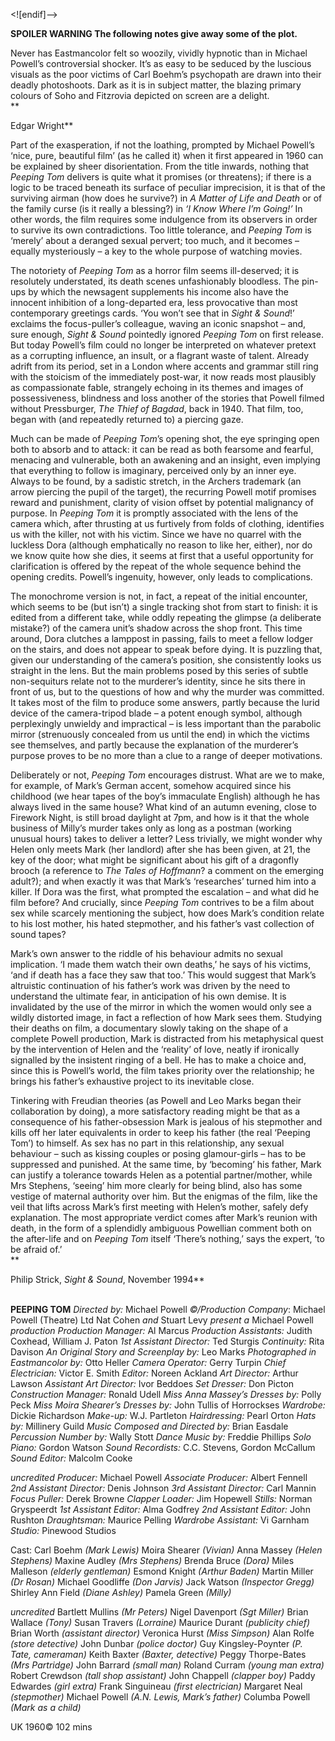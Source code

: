 <![endif]-->

**SPOILER WARNING The following notes give away some of the plot.**

Never has Eastmancolor felt so woozily, vividly hypnotic than in Michael Powell’s controversial shocker. It’s as easy to be seduced by the luscious visuals as the poor victims of Carl Boehm’s psychopath are drawn into their deadly photoshoots. Dark as it is in subject matter, the blazing primary colours of Soho and Fitzrovia depicted on screen are a delight.  
**

Edgar Wright**

Part of the exasperation, if not the loathing, prompted by Michael Powell’s ‘nice, pure, beautiful film’ (as he called it) when it first appeared in 1960 can be explained by sheer disorientation. From the title inwards, nothing that _Peeping Tom_ delivers is quite what it promises (or threatens); if there is a logic to be traced beneath its surface of peculiar imprecision, it is that of the surviving airman (how does he survive?) in _A Matter of Life and Death_ or of the family curse (is it really a blessing?) in _‘I Know Where I’m Going!’_ In other words, the film requires some indulgence from its observers in order to survive its own contradictions. Too little tolerance, and _Peeping Tom_ is ‘merely’ about a deranged sexual pervert; too much, and it becomes – equally mysteriously – a key to the whole purpose of watching movies.

The notoriety of _Peeping Tom_ as a horror film seems ill-deserved; it is resolutely understated, its death scenes unfashionably bloodless. The pin-ups by which the newsagent supplements his income also have the innocent inhibition of a long-departed era, less provocative than most contemporary greetings cards. ‘You won’t see that in _Sight & Sound_!’ exclaims the focus-puller’s colleague, waving an iconic snapshot – and, sure enough, _Sight & Sound_ pointedly ignored _Peeping Tom_ on first release. But today Powell’s film could no longer be interpreted on whatever pretext as a corrupting influence, an insult, or a flagrant waste of talent. Already adrift from its period, set in a London where accents and grammar still ring with the stoicism of the immediately post-war, it now reads most plausibly as compassionate fable, strangely echoing in its themes and images of possessiveness, blindness and loss another of the stories that Powell filmed without Pressburger, _The Thief of Bagdad_, back in 1940. That film, too, began with (and repeatedly returned to) a piercing gaze.

Much can be made of _Peeping Tom_’s opening shot, the eye springing open both to absorb and to attack: it can be read as both fearsome and fearful, menacing and vulnerable, both an awakening and an insight, even implying that everything to follow is imaginary, perceived only by an inner eye. Always to be found, by a sadistic stretch, in the Archers trademark (an arrow piercing the pupil of the target), the recurring Powell motif promises reward and punishment, clarity of vision offset by potential malignancy of purpose. In _Peeping Tom_ it is promptly associated with the lens of the camera which, after thrusting at us furtively from folds of clothing, identifies us with the killer, not with his victim. Since we have no quarrel with the luckless Dora (although emphatically no reason to like her, either), nor do we know quite how she dies, it seems at first that a useful opportunity for clarification is offered by the repeat of the whole sequence behind the opening credits. Powell’s ingenuity, however, only leads to complications.

The monochrome version is not, in fact, a repeat of the initial encounter, which seems to be (but isn’t) a single tracking shot from start to finish: it is edited from a different take, while oddly repeating the glimpse (a deliberate mistake?) of the camera unit’s shadow across the shop front. This time around, Dora clutches a lamppost in passing, fails to meet a fellow lodger on the stairs, and does not appear to speak before dying. It is puzzling that, given our understanding of the camera’s position, she consistently looks us straight in the lens. But the main problems posed by this series of subtle non-sequiturs relate not to the murderer’s identity, since he sits there in front of us, but to the questions of how and why the murder was committed. It takes most of the film to produce some answers, partly because the lurid device of the camera-tripod blade – a potent enough symbol, although perplexingly unwieldy and impractical – is less important than the parabolic mirror (strenuously concealed from us until the end) in which the victims see themselves, and partly because the explanation of the murderer’s purpose proves to be no more than a clue to a range of deeper motivations.

Deliberately or not, _Peeping Tom_ encourages distrust. What are we to make, for example, of Mark’s German accent, somehow acquired since his childhood (we hear tapes of the boy’s immaculate English) although he has always lived in the same house? What kind of an autumn evening, close to Firework Night, is still broad daylight at 7pm, and how is it that the whole business of Milly’s murder takes only as long as a postman (working unusual hours) takes to deliver a letter? Less trivially, we might wonder why Helen only meets Mark (her landlord) after she has been given, at 21, the key of the door; what might be significant about his gift of a dragonfly brooch (a reference to _The Tales of Hoffmann_? a comment on the emerging adult?); and when exactly it was that Mark’s ‘researches’ turned him into a killer. If Dora was the first, what prompted the escalation – and what did he film before? And crucially, since _Peeping Tom_ contrives to be a film about sex while scarcely mentioning the subject, how does Mark’s condition relate to his lost mother, his hated stepmother, and his father’s vast collection of sound tapes?

Mark’s own answer to the riddle of his behaviour admits no sexual implication. ‘I made them watch their own deaths,’ he says of his victims, ‘and if death has a face they saw that too.’ This would suggest that Mark’s altruistic continuation of his father’s work was driven by the need to understand the ultimate fear, in anticipation of his own demise. It is invalidated by the use of the mirror in which the women would only see a wildly distorted image, in fact a reflection of how Mark sees them. Studying their deaths on film, a documentary slowly taking on the shape of a complete Powell production, Mark is distracted from his metaphysical quest by the intervention of Helen and the ‘reality’ of love, neatly if ironically signalled by the insistent ringing of a bell. He has to make a choice and, since this is Powell’s world, the film takes priority over the relationship; he brings his father’s exhaustive project to its inevitable close.

Tinkering with Freudian theories (as Powell and Leo Marks began their collaboration by doing), a more satisfactory reading might be that as a consequence of his father-obsession Mark is jealous of his stepmother and kills off her later equivalents in order to keep his father (the real ‘Peeping Tom’) to himself. As sex has no part in this relationship, any sexual behaviour – such as kissing couples or posing glamour-girls – has to be suppressed and punished. At the same time, by ‘becoming’ his father, Mark can justify a tolerance towards Helen as a potential partner/mother, while Mrs Stephens, ‘seeing’ him more clearly for being blind, also has some vestige of maternal authority over him. But the enigmas of the film, like the veil that lifts across Mark’s first meeting with Helen’s mother, safely defy explanation. The most appropriate verdict comes after Mark’s reunion with death, in the form of a splendidly ambiguous Powellian comment both on the after-life and on _Peeping Tom_ itself ‘There’s nothing,’ says the expert, ‘to be afraid of.’  
**

Philip Strick, _Sight & Sound_, November 1994**
<br><br>

**PEEPING TOM**
_Directed by:_ Michael Powell
_©/Production Company_: 
Michael Powell (Theatre) Ltd
Nat Cohen _and_ Stuart Levy _present_
_a_ Michael Powell _production_
_Production Manager:_ Al Marcus
_Production Assistants:_ Judith Coxhead, 
William J. Paton
_1st Assistant Director:_ Ted Sturgis
_Continuity:_ Rita Davison
_An Original Story and Screenplay by:_ Leo Marks
_Photographed in Eastmancolor by:_ Otto Heller
_Camera Operator:_ Gerry Turpin
_Chief Electrician:_ Victor E. Smith
_Editor:_ Noreen Ackland
_Art Director:_ Arthur Lawson
_Assistant Art Director:_ Ivor Beddoes
_Set Dresser:_ Don Picton
_Construction Manager:_ Ronald Udell
_Miss Anna Massey’s Dresses by:_ Polly Peck
_Miss Moira Shearer’s Dresses by:_ 
John Tullis of Horrockses
_Wardrobe:_ Dickie Richardson
_Make-up:_ W.J. Partleton
_Hairdressing:_ Pearl Orton
_Hats by:_ Millinery Guild
_Music Composed and Directed by:_ Brian Easdale
_Percussion Number by:_ Wally Stott
_Dance Music by:_ Freddie Phillips
_Solo Piano:_ Gordon Watson
_Sound Recordists:_ C.C. Stevens, Gordon McCallum
_Sound Editor:_ Malcolm Cooke
	
_uncredited_
_Producer:_ Michael Powell 
_Associate Producer:_ Albert Fennell 
_2nd Assistant Director:_ Denis Johnson 
_3rd Assistant Director:_ Carl Mannin 
_Focus Puller:_ Derek Browne 
_Clapper Loader:_ Jim Hopewell 
_Stills:_ Norman Gryspeerdt 
_1st Assistant Editor:_ Alma Godfrey 
_2nd Assistant Editor:_ John Rushton 
_Draughtsman:_ Maurice Pelling 
_Wardrobe Assistant:_ Vi Garnham 
_Studio:_ Pinewood Studios

Cast:
Carl Boehm _(Mark Lewis)_
Moira Shearer _(Vivian)_
Anna Massey _(Helen Stephens)_
Maxine Audley _(Mrs Stephens)_
Brenda Bruce _(Dora)_
Miles Malleson _(elderly gentleman)_
Esmond Knight _(Arthur Baden)_
Martin Miller _(Dr Rosan)_
Michael Goodliffe _(Don Jarvis)_
Jack Watson _(Inspector Gregg)_
Shirley Ann Field _(Diane Ashley)_
Pamela Green _(Milly)_

_uncredited_
Bartlett Mullins _(Mr Peters)_
Nigel Davenport _(Sgt Miller)_
Brian Wallace _(Tony)_ 
Susan Travers _(Lorraine)_ 
Maurice Durant _(publicity chief)_ 
Brian Worth _(assistant director)_ 
Veronica Hurst _(Miss Simpson)_ 
Alan Rolfe _(store detective)_ 
John Dunbar _(police doctor)_ 
Guy Kingsley-Poynter _(P. Tate, cameraman)_
Keith Baxter _(Baxter, detective)_ 
Peggy Thorpe-Bates _(Mrs Partridge)_ 
John Barrard _(small man)_
Roland Curram _(young man extra)_ 
Robert Crewdson _(tall shop assistant)_ 
John Chappell _(clapper boy)_ 
Paddy Edwardes _(girl extra)_ 
Frank Singuineau _(first electrician)_ 
Margaret Neal _(stepmother)_ 
Michael Powell _(A.N. Lewis, Mark’s father)_ 
Columba Powell _(Mark as a child)_ 

UK 1960©
102 mins




<!--stackedit_data:
eyJoaXN0b3J5IjpbLTQ1NTg4ODQzNCwtNTg3ODgxODI3LC0xMj
MwNTgyMDIyXX0=
-->